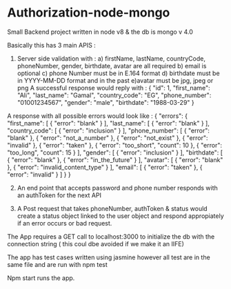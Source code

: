 # Authorization-node-mongo
Small Backend project written in node v8 & the db is mongo v 4.0

Basically this has 3 main APIS : 
1) Server side validation with : 
  a) firstName, lastName, countryCode, phoneNumber, gender, birthdate, avatar are all required 
  b) email is optional
  c) phone Number must be in E.164 format
  d) birthdate must be in YYYY-MM-DD format and in the past 
  e)avatar must be jpg, jpeg or png 
  A successful response would reply with : 
  { "id": 1, "first_name": "Ali", "last_name": "Gamal", "country_code": "EG", "phone_number":
  "01001234567", "gender": "male", "birthdate": "1988-03-29" }

  A response with all possible errors would look like : 
  { "errors": { "first_name": [ { "error": "blank" } ], "last_name": [ { "error": "blank" } ], "country_code":
  [ { "error": "inclusion" } ], "phone_number": [ { "error": "blank" }, { "error": "not_a_number" }, { "error":
  "not_exist" }, { "error": "invalid" }, { "error": "taken" }, { "error": "too_short", "count": 10 }, { "error":
  "too_long", "count": 15 } ], "gender": [ { "error": "inclusion" } ], "birthdate": [ { "error": "blank" },
  { "error": "in_the_future" } ], "avatar": [ { "error": "blank" }, { "error": "invalid_content_type" } ], "email": [
  { "error": "taken" }, { "error": "invalid" } ] } }
  
2) An end point that accepts password and phone number responds with an authToken for the next API 

3) A Post request that takes phoneNumber, authToken & status would create a status object linked to the user object and respond 
   appropiately if an error occurs or bad request. 
   
The App requires a GET call to localhost:3000 to initialize the db with the connection string ( this coul dbe avoided if we make it an IIFE) 

The app has test cases written using jasmine however all test are in the same file and are run with npm test 

Npm start runs the app. 


